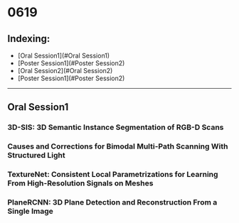 # 0619

## Indexing:
- [Oral Session1](#Oral Session1)
- [Poster Session1](#Poster Session2)
- [Oral Session2](#Oral Session2)
- [Poster Session1](#Poster Session2)

---
## Oral Session1
### 3D-SIS: 3D Semantic Instance Segmentation of RGB-D Scans


### Causes and Corrections for Bimodal Multi-Path Scanning With Structured Light

### TextureNet: Consistent Local Parametrizations for Learning From High-Resolution Signals on Meshes


### PlaneRCNN: 3D Plane Detection and Reconstruction From a Single Image
